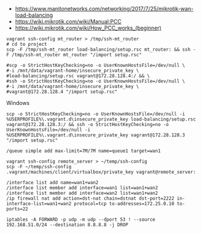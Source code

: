 * https://www.manitonetworks.com/networking/2017/7/25/mikrotik-wan-load-balancing
* https://wiki.mikrotik.com/wiki/Manual:PCC
* https://wiki.mikrotik.com/wiki/How_PCC_works_(beginner)

```shell
vagrant ssh-config mt_router > /tmp/ssh-mt_router
# cd to project
scp -F /tmp/ssh-mt_router load-balancing/setup.rsc mt_router: && ssh -F /tmp/ssh-mt_router mt_router "/import setup.rsc"

#scp -o StrictHostKeyChecking=no -o UserKnownHostsFile=/dev/null \
#-i /mnt/data/vagrant-home/insecure_private_key \
#load-balancing/setup.rsc vagrant@172.28.128.4:/ && \
#ssh -o StrictHostKeyChecking=no -o UserKnownHostsFile=/dev/null \
#-i /mnt/data/vagrant-home/insecure_private_key \
#vagrant@172.28.128.4 "/import setup.rsc"
```

Windows
```batch
scp -o StrictHostKeyChecking=no -o UserKnownHostsFile=/dev/null -i %USERPROFILE%\.vagrant.d\insecure_private_key load-balancing/setup.rsc vagrant@172.28.128.3:/ && ssh -o StrictHostKeyChecking=no -o UserKnownHostsFile=/dev/null -i %USERPROFILE%\.vagrant.d\insecure_private_key vagrant@172.28.128.3 "/import setup.rsc"
```

```
/queue simple add max-limit=7M/7M name=queue1 target=wan1
```

```shell
vagrant ssh-config remote_server > ~/temp/ssh-config
scp -F ~/temp/ssh-config .vagrant/machines/client/virtualbox/private_key vagrant@remote_server:
```
```
/interface list add name=wan1+wan2
/interface list member add interface=wan1 list=wan1+wan2
/interface list member add interface=wan2 list=wan1+wan2
/ip firewall nat add action=dst-nat chain=dstnat dst-port=2222 in-interface-list=wan1+wan2 protocol=tcp to-addresses=172.25.0.10 to-ports=22
```
```shell
iptables -A FORWARD -p udp -m udp --dport 53 ! --source 192.168.51.0/24 --destination 8.8.8.8 -j DROP
```